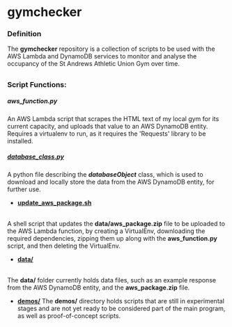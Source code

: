 # gymchecker

### Definition

The <b>gymchecker</b> repository is a collection of scripts to be used with the
AWS Lambda and DynamoDB services to monitor and analyse the occupancy of the
St Andrews Athletic Union Gym over time.

##

### Script Functions:

##### aws_function.py
An AWS Lambda script that scrapes the HTML text of my local gym for its current capacity,
and uploads that value to an AWS DynamoDB entity. Requires a virtualenv to run,
as it requires the 'Requests' library to be installed.


##### <u>database_class.py</u>

A python file describing the <b><i>databaseObject</i></b> class, which is used to
download and locally store the data from the AWS DynamoDB entity, for further
use.


* <b><u>update_aws_package.sh</u></b>
<br>
A shell script that updates the <b>data/aws_package.zip</b> file to be uploaded to
the AWS Lambda function, by creating a VirtualEnv, downloading the required
dependencies, zipping them up along with the <b>aws_function.py</b> script, and
then deleting the VirtualEnv.

* <b><u>data/</u></b>
<br>
The <b>data/</b> folder currently holds data files, such as an example response
from the AWS DynamoDB entity, and the <b>aws_package.zip</b> file.

* <b><u>demos/</u></b>
The <b>demos/</b> directory holds scripts that are still in experimental stages
and are not yet ready to be considered part of the main program, as well as
proof-of-concept scripts.
